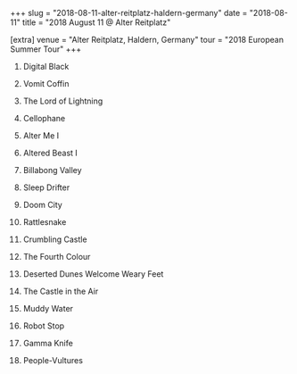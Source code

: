 +++
slug = "2018-08-11-alter-reitplatz-haldern-germany"
date = "2018-08-11"
title = "2018 August 11 @ Alter Reitplatz"

[extra]
venue = "Alter Reitplatz, Haldern, Germany"
tour = "2018 European Summer Tour"
+++


 1. Digital Black

 2. Vomit Coffin

 3. The Lord of Lightning

 4. Cellophane

 5. Alter Me I

 6. Altered Beast I

 7. Billabong Valley

 8. Sleep Drifter

 9. Doom City

10. Rattlesnake

11. Crumbling Castle

12. The Fourth Colour

13. Deserted Dunes Welcome Weary Feet

14. The Castle in the Air

15. Muddy Water

16. Robot Stop

17. Gamma Knife

18. People-Vultures


